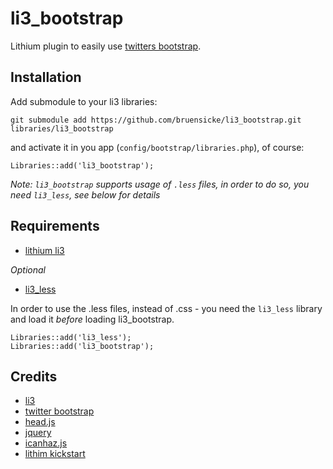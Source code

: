# li3_bootstrap

Lithium plugin to easily use [twitters bootstrap](https://github.com/twitter/bootstrap).

## Installation

Add submodule to your li3 libraries:

	git submodule add https://github.com/bruensicke/li3_bootstrap.git libraries/li3_bootstrap

and activate it in you app (`config/bootstrap/libraries.php`), of course:

	Libraries::add('li3_bootstrap');

*Note: `li3_bootstrap` supports usage of `.less` files, in order to do so, you need `li3_less`, see below for details*

## Requirements

- [lithium li3](https://github.com/UnionOfRAD/lithium)

*Optional*

- [li3_less](https://github.com/bruensicke/li3_less)

In order to use the .less files, instead of .css - you need the `li3_less` library and load it _before_ loading li3_bootstrap.

	Libraries::add('li3_less');
	Libraries::add('li3_bootstrap');

## Credits

* [li3](http://www.lithify.me)
* [twitter bootstrap](https://github.com/twitter/bootstrap)
* [head.js](http://headjs.com/)
* [jquery](http://jquery.com/)
* [icanhaz.js](http://icanhazjs.com/)
* [lithim kickstart](https://github.com/bruensicke/lithium_kickstart)

